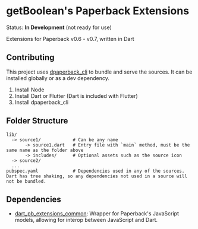 # getBoolean's Paperback Extensions

Status: **In Development** (not ready for use)

Extensions for Paperback v0.6 - v0.7, written in Dart

## Contributing

This project uses [dpaperback_cli](https://github.com/getBoolean/dpaperback_cli/) to bundle and serve the sources. It can be installed globally or as a dev dependency.

1. Install Node
2. Install Dart or Flutter (Dart is included with Flutter)
3. Install dpaperback_cli

## Folder Structure

```plaintext
lib/
  -> source1/            # Can be any name
       -> source1.dart   # Entry file with `main` method, must be the same name as the folder above
       -> includes/      # Optional assets such as the source icon
  -> source2/
  ...
pubspec.yaml             # Dependencies used in any of the sources. Dart has tree shaking, so any dependencies not used in a source will not be bundled.
```

## Dependencies

- [dart_pb_extensions_common](https://github.com/getBoolean/dart_pb_extensions_common): Wrapper for Paperback's JavaScript models, allowing for interop between JavaScript and Dart.

